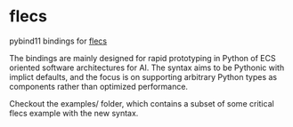 # flecs

pybind11 bindings for [flecs](https://www.flecs.dev/flecs/)

The bindings are mainly designed for rapid prototyping in Python of ECS oriented software architectures for AI.
The syntax aims to be Pythonic with implict defaults, and the focus is on supporting arbitrary Python types as components rather than optimized performance.

Checkout the examples/ folder, which contains a subset of some critical flecs example with the new syntax.